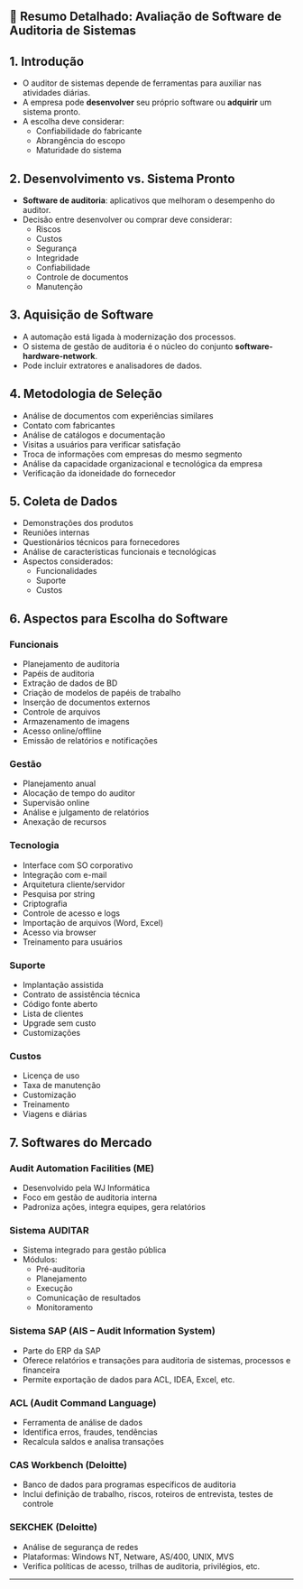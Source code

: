 
## 📘 Resumo Detalhado: Avaliação de Software de Auditoria de Sistemas

## 1. Introdução
- O auditor de sistemas depende de ferramentas para auxiliar nas atividades diárias.
- A empresa pode **desenvolver** seu próprio software ou **adquirir** um sistema pronto.
- A escolha deve considerar:
  - Confiabilidade do fabricante
  - Abrangência do escopo
  - Maturidade do sistema

## 2. Desenvolvimento vs. Sistema Pronto
- **Software de auditoria**: aplicativos que melhoram o desempenho do auditor.
- Decisão entre desenvolver ou comprar deve considerar:
  - Riscos
  - Custos
  - Segurança
  - Integridade
  - Confiabilidade
  - Controle de documentos
  - Manutenção

## 3. Aquisição de Software
- A automação está ligada à modernização dos processos.
- O sistema de gestão de auditoria é o núcleo do conjunto **software-hardware-network**.
- Pode incluir extratores e analisadores de dados.

## 4. Metodologia de Seleção
- Análise de documentos com experiências similares
- Contato com fabricantes
- Análise de catálogos e documentação
- Visitas a usuários para verificar satisfação
- Troca de informações com empresas do mesmo segmento
- Análise da capacidade organizacional e tecnológica da empresa
- Verificação da idoneidade do fornecedor

## 5. Coleta de Dados
- Demonstrações dos produtos
- Reuniões internas
- Questionários técnicos para fornecedores
- Análise de características funcionais e tecnológicas
- Aspectos considerados:
  - Funcionalidades
  - Suporte
  - Custos

## 6. Aspectos para Escolha do Software

### Funcionais
- Planejamento de auditoria
- Papéis de auditoria
- Extração de dados de BD
- Criação de modelos de papéis de trabalho
- Inserção de documentos externos
- Controle de arquivos
- Armazenamento de imagens
- Acesso online/offline
- Emissão de relatórios e notificações

### Gestão
- Planejamento anual
- Alocação de tempo do auditor
- Supervisão online
- Análise e julgamento de relatórios
- Anexação de recursos

### Tecnologia
- Interface com SO corporativo
- Integração com e-mail
- Arquitetura cliente/servidor
- Pesquisa por string
- Criptografia
- Controle de acesso e logs
- Importação de arquivos (Word, Excel)
- Acesso via browser
- Treinamento para usuários

### Suporte
- Implantação assistida
- Contrato de assistência técnica
- Código fonte aberto
- Lista de clientes
- Upgrade sem custo
- Customizações

### Custos
- Licença de uso
- Taxa de manutenção
- Customização
- Treinamento
- Viagens e diárias

## 7. Softwares do Mercado

### Audit Automation Facilities (ME)
- Desenvolvido pela WJ Informática
- Foco em gestão de auditoria interna
- Padroniza ações, integra equipes, gera relatórios

### Sistema AUDITAR
- Sistema integrado para gestão pública
- Módulos:
  - Pré-auditoria
  - Planejamento
  - Execução
  - Comunicação de resultados
  - Monitoramento

### Sistema SAP (AIS – Audit Information System)
- Parte do ERP da SAP
- Oferece relatórios e transações para auditoria de sistemas, processos e financeira
- Permite exportação de dados para ACL, IDEA, Excel, etc.

### ACL (Audit Command Language)
- Ferramenta de análise de dados
- Identifica erros, fraudes, tendências
- Recalcula saldos e analisa transações

### CAS Workbench (Deloitte)
- Banco de dados para programas específicos de auditoria
- Inclui definição de trabalho, riscos, roteiros de entrevista, testes de controle

### SEKCHEK (Deloitte)
- Análise de segurança de redes
- Plataformas: Windows NT, Netware, AS/400, UNIX, MVS
- Verifica políticas de acesso, trilhas de auditoria, privilégios, etc.

---
